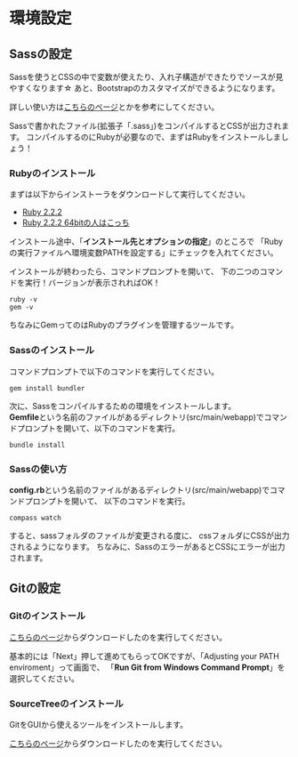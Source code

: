 # 環境設定

## Sassの設定

Sassを使うとCSSの中で変数が使えたり、入れ子構造ができたりでソースが見やすくなります☆
あと、Bootstrapのカスタマイズができるようになります。

詳しい使い方は[こちらのページ](http://www.atmarkit.co.jp/ait/articles/1402/17/news102_2.html)とかを参考にしてください。

Sassで書かれたファイル(拡張子「.sass」)をコンパイルするとCSSが出力されます。
コンパイルするのにRubyが必要なので、まずはRubyをインストールしましょう！

### Rubyのインストール

まずは以下からインストーラをダウンロードして実行してください。

+ [Ruby 2.2.2](http://dl.bintray.com/oneclick/rubyinstaller/rubyinstaller-2.2.2.exe)
+ [Ruby 2.2.2 64bitの人はこっち](http://dl.bintray.com/oneclick/rubyinstaller/rubyinstaller-2.2.2-x64.exe)

インストール途中、「**インストール先とオプションの指定**」のところで
「Rubyの実行ファイルへ環境変数PATHを設定する」にチェックを入れてください。

インストールが終わったら、コマンドプロンプトを開いて、
下の二つのコマンドを実行！バージョンが表示されればOK！

```
ruby -v
gem -v
```

ちなみにGemってのはRubyのプラグインを管理するツールです。

### Sassのインストール

コマンドプロンプトで以下のコマンドを実行してください。

```
gem install bundler
```

次に、Sassをコンパイルするための環境をインストールします。  
**Gemfile**という名前のファイルがあるディレクトリ(src/main/webapp)でコマンドプロンプトを開いて、以下のコマンドを実行。

```
bundle install
```


### Sassの使い方

**config.rb**という名前のファイルがあるディレクトリ(src/main/webapp)でコマンドプロンプトを開いて、
以下のコマンドを実行。

```
compass watch
```

すると、sassフォルダのファイルが変更される度に、
cssフォルダにCSSが出力されるようになります。
ちなみに、SassのエラーがあるとCSSにエラーが出力されます。

## Gitの設定

### Gitのインストール

[こちらのページ](https://git-scm.com/download/win)からダウンロードしたのを実行してください。

基本的には「Next」押して進めてもらってOKですが、「Adjusting your PATH enviroment」って画面で、
「**Run Git from Windows Command Prompt**」を選択してください。

### SourceTreeのインストール

GitをGUIから使えるツールをインストールします。

[こちらのページ](https://www.sourcetreeapp.com/)からダウンロードしたのを実行してください。